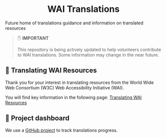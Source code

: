 <h1 align="center">WAI Translations</h1>

Future home of translations guidance and information on translated resources

> ✋ **IMPORTANT**
>
> This repository is being actively updated to help volunteers contribute to WAI translations. Some information may change in the near future.

## :pencil: Translating WAI Resources

Thank you for your interest in translating resources from the World Wide Web Consortium (W3C) Web Accessibility Initiative (WAI).

You will find key information in the following page:  [Translating WAI Resources](https://www.w3.org/WAI/about/translating/)

## :rocket:	Project dashboard

We use a [GitHub project](https://github.com/orgs/w3c/projects/46) to track translations progress.

### 
